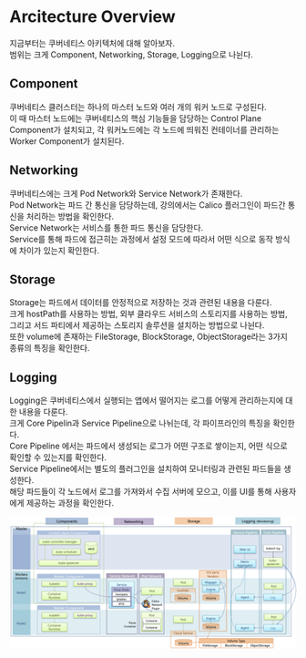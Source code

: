# Arcitecture Overview

지금부터는 쿠버네티스 아키텍처에 대해 알아보자.  
범위는 크게 Component, Networking, Storage, Logging으로 나뉜다.

## Component

쿠버네티스 클러스터는 하나의 마스터 노드와 여러 개의 워커 노드로 구성된다.  
이 때 마스터 노드에는 쿠버네티스의 핵심 기능들을 담당하는 Control Plane Component가 설치되고, 각 워커노드에는 각 노드에 띄워진 컨테이너를 관리하는 Worker Component가 설치된다.

## Networking

쿠버네티스에는 크게 Pod Network와 Service Network가 존재한다.  
Pod Network는 파드 간 통신을 담당하는데, 강의에서는 Calico 플러그인이 파드간 통신을 처리하는 방법을 확인한다.  
Service Network는 서비스를 통한 파드 통신을 담당한다.  
Service를 통해 파드에 접근히는 과정에서 설정 모드에 따라서 어떤 식으로 동작 방식에 차이가 있는지 확인한다. 

## Storage

Storage는 파드에서 데이터를 안정적으로 저장하는 것과 관련된 내용을 다룬다.  
크게 hostPath를 사용하는 방법, 외부 클라우드 서비스의 스토리지를 사용하는 방법, 그리고 서드 파티에서 제공하는 스토리지 솔루션을 설치하는 방법으로 나뉜다.  
또한 volume에 존재하는 FileStorage, BlockStorage, ObjectStorage라는 3가지 종류의 특징을 확인한다.

## Logging

Logging은 쿠버네티스에서 실행되는 앱에서 떨어지는 로그를 어떻게 관리하는지에 대한 내용을 다룬다.  
크게 Core Pipelin과 Service Pipeline으로 나뉘는데, 각 파이프라인의 특징을 확인한다.  
Core Pipeline 에서는 파드에서 생성되는 로그가 어떤 구조로 쌓이는지, 어떤 식으로 확인할 수 있는지를 확인한다.  
Service Pipeline에서는 별도의 플러그인을 설치하여 모니터링과 관련된 파드들을 생성한다.   
해당 파드들이 각 노드에서 로그를 가져와서 수집 서버에 모으고, 이를 UI를 통해 사용자에게 제공하는 과정을 확인한다. 

<img src="./images/1_Architecture1.png" />
